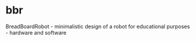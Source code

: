 # bbr
BreadBoardRobot - minimalistic design of a robot for educational purposes - hardware and software
